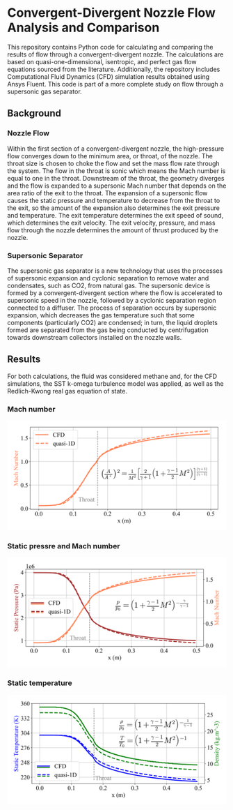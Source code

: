 # Convergent-Divergent Nozzle Flow Analysis and Comparison

This repository contains Python code for calculating and comparing the results of flow through a convergent-divergent nozzle. The calculations are based on quasi-one-dimensional, isentropic, and perfect gas flow equations sourced from the literature. Additionally, the repository includes Computational Fluid Dynamics (CFD) simulation results obtained using Ansys Fluent. This code is part of a more complete study on flow through a supersonic gas separator.

## Background

### Nozzle Flow
Within the first section of a convergent-divergent nozzle, the high-pressure flow converges down to the minimum area, or throat, of the nozzle. The throat size is chosen to choke the flow and set the mass flow rate through the system. The flow in the throat is sonic which means the Mach number is equal to one in the throat. Downstream of the throat, the geometry diverges and the flow is expanded to a supersonic Mach number that depends on the area ratio of the exit to the throat. The expansion of a supersonic flow causes the static pressure and temperature to decrease from the throat to the exit, so the amount of the expansion also determines the exit pressure and temperature. The exit temperature determines the exit speed of sound, which determines the exit velocity. The exit velocity, pressure, and mass flow through the nozzle determines the amount of thrust produced by the nozzle.

### Supersonic Separator

The supersonic gas separator is a new technology that uses the processes of supersonic expansion and cyclonic separation to remove water and condensates, such as CO2, from natural gas. The supersonic device is formed by a convergent-divergent section where the flow is accelerated to supersonic speed in the nozzle, followed by a cyclonic separation region connected to a diffuser. The process of separation occurs by supersonic expansion, which decreases the gas temperature such that some components (particularly CO2) are condensed; in turn, the liquid droplets formed are separated from the gas being conducted by centrifugation towards downstream collectors installed on the nozzle walls.

## Results

For both calculations, the fluid was considered methane and, for the CFD simulations, the SST k-omega turbulence model was applied, as well as the Redlich-Kwong real gas equation of state.

### Mach number 
<img src="Images/Mach_Eq_plot.png" width="600">

### Static pressre and Mach number
<img src="Images/Mach_Pressure_Eq_plot.png" width="600">

### Static temperature
<img src="Images/Temp_Density_plot.png" width="600">

